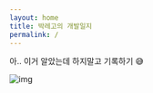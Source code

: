 ```yaml
---
layout: home
title: 박레고의 개발일지
permalink: /
---
```


아.. 이거 알았는데 하지말고 기록하기 😅

![img](https://blog.kakaocdn.net/dn/cvtMPk/btqC0KeZct6/v2K7r7kf1p319b0iv7NCnK/img.webp)
